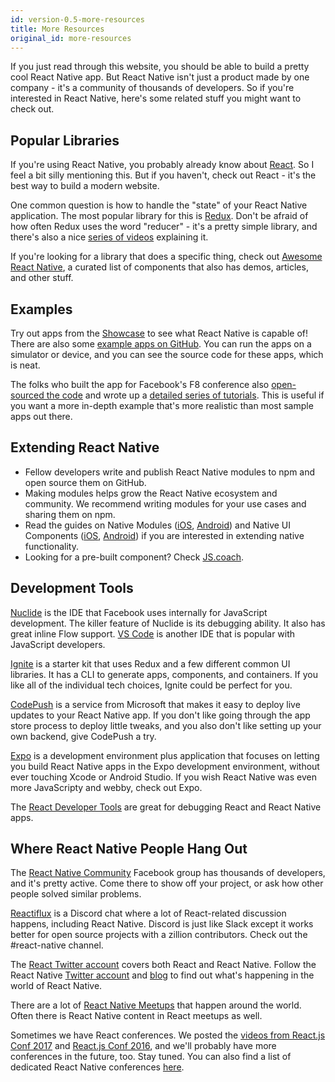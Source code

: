 ```yaml
---
id: version-0.5-more-resources
title: More Resources
original_id: more-resources
---
```


If you just read through this website, you should be able to build a pretty cool React Native app. But React Native isn't just a product made by one company - it's a community of thousands of developers. So if you're interested in React Native, here's some related stuff you might want to check out.

## Popular Libraries

If you're using React Native, you probably already know about [React](https://facebook.github.io/react/). So I feel a bit silly mentioning this. But if you haven't, check out React - it's the best way to build a modern website.

One common question is how to handle the "state" of your React Native application. The most popular library for this is [Redux](http://redux.js.org/). Don't be afraid of how often Redux uses the word "reducer" - it's a pretty simple library, and there's also a nice [series of videos](https://egghead.io/courses/getting-started-with-redux) explaining it.

If you're looking for a library that does a specific thing, check out [Awesome React Native](http://www.awesome-react-native.com/), a curated list of components that also has demos, articles, and other stuff.

## Examples

Try out apps from the [Showcase](/react-native/showcase.html) to see what React Native is capable of! There are also some [example apps on GitHub](https://github.com/ReactNativeNews/React-Native-Apps). You can run the apps on a simulator or device, and you can see the source code for these apps, which is neat.

The folks who built the app for Facebook's F8 conference also [open-sourced the code](https://github.com/fbsamples/f8app) and wrote up a [detailed series of tutorials](http://makeitopen.com/). This is useful if you want a more in-depth example that's more realistic than most sample apps out there.

## Extending React Native

* Fellow developers write and publish React Native modules to npm and open source them on GitHub.
* Making modules helps grow the React Native ecosystem and community. We recommend writing modules for your use cases and sharing them on npm.
* Read the guides on Native Modules ([iOS](https://facebook.github.io/react-native/native-modules-ios.md), [Android](https://facebook.github.io/react-native/native-modules-android.md)) and Native UI Components ([iOS](https://facebook.github.io/react-native/native-components-ios.md), [Android](https://facebook.github.io/react-native/native-components-android.md)) if you are interested in extending native functionality.
* Looking for a pre-built component? Check [JS.coach](https://js.coach/react-native).

## Development Tools

[Nuclide](https://nuclide.io/) is the IDE that Facebook uses internally for JavaScript development. The killer feature of Nuclide is its debugging ability. It also has great inline Flow support. [VS Code](https://code.visualstudio.com/) is another IDE that is popular with JavaScript developers.

[Ignite](https://github.com/infinitered/ignite) is a starter kit that uses Redux and a few different common UI libraries. It has a CLI to generate apps, components, and containers. If you like all of the individual tech choices, Ignite could be perfect for you.

[CodePush](https://microsoft.github.io/code-push/) is a service from Microsoft that makes it easy to deploy live updates to your React Native app. If you don't like going through the app store process to deploy little tweaks, and you also don't like setting up your own backend, give CodePush a try.

[Expo](https://docs.expo.io) is a development environment plus application that focuses on letting you build React Native apps in the Expo development environment, without ever touching Xcode or Android Studio. If you wish React Native was even more JavaScripty and webby, check out Expo.

The [React Developer Tools](debugging.md#react-developer-tools) are great for debugging React and React Native apps.

## Where React Native People Hang Out

The [React Native Community](https://www.facebook.com/groups/react.native.community) Facebook group has thousands of developers, and it's pretty active. Come there to show off your project, or ask how other people solved similar problems.

[Reactiflux](https://discord.gg/0ZcbPKXt5bZjGY5n) is a Discord chat where a lot of React-related discussion happens, including React Native. Discord is just like Slack except it works better for open source projects with a zillion contributors. Check out the #react-native channel.

The [React Twitter account](https://twitter.com/reactjs) covers both React and React Native. Follow the React Native [Twitter account](https://twitter.com/reactnative) and [blog](/react-native/blog/) to find out what's happening in the world of React Native.

There are a lot of [React Native Meetups](http://www.meetup.com/topics/react-native/) that happen around the world. Often there is React Native content in React meetups as well.

Sometimes we have React conferences. We posted the [videos from React.js Conf 2017](https://www.youtube.com/playlist?list=PLb0IAmt7-GS3fZ46IGFirdqKTIxlws7e0) and [React.js Conf 2016](https://www.youtube.com/playlist?list=PLb0IAmt7-GS0M8Q95RIc2lOM6nc77q1IY), and we'll probably have more conferences in the future, too. Stay tuned. You can also find a list of dedicated React Native conferences [here](http://www.awesome-react-native.com/#conferences).
